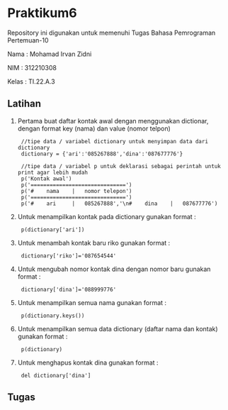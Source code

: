 # Praktikum6

Repository ini digunakan untuk memenuhi Tugas Bahasa Pemrograman Pertemuan-10

Nama    : Mohamad Irvan Zidni

NIM     : 312210308

Kelas   : TI.22.A.3

## Latihan

1. Pertama buat daftar kontak awal dengan menggunakan dictionar, dengan format key (nama) dan value (nomor telpon)

        //tipe data / variabel dictionary untuk menyimpan data dari dictionary
        dictionary = {'ari':'085267888','dina':'087677776'}
        
        //tipe data / variabel p untuk deklarasi sebagai perintah untuk print agar lebih mudah
        p('Kontak awal')
        p('==============================')
        p('#    nama    |   nomor telepon')
        p('==============================')
        p('#    ari     |   085267888','\n#    dina    |   087677776')

2. Untuk menampilkan kontak pada dictionary gunakan format :

        p(dictionary['ari'])

3. Untuk menambah kontak baru riko gunakan format :

        dictionary['riko']='087654544'

4. Untuk mengubah nomor kontak dina dengan nomor baru gunakan format :

        dictionary['dina']='088999776'

5. Untuk menampilkan semua nama gunakan format :

        p(dictionary.keys())

6. Untuk menampilkan semua data dictionary (daftar nama dan kontak) gunakan format :

        p(dictionary)

7. Untuk menghapus kontak dina gunakan format :

        del dictionary['dina']    

## Tugas